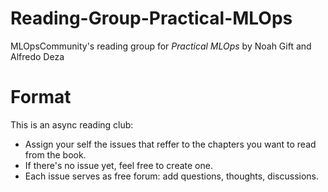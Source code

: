 # Reading-Group-Practical-MLOps

MLOpsCommunity's reading group for _Practical MLOps_ by Noah Gift and Alfredo Deza

# Format

This is an async reading club:

- Assign your self the issues that reffer to the chapters you want to read from the book. 
- If there's no issue yet, feel free to create one.
- Each issue serves as free forum: add questions, thoughts, discussions.
